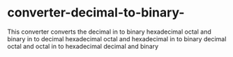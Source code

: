 # converter-decimal-to-binary-
This converter converts the decimal in to binary hexadecimal octal and binary in to decimal hexadecimal octal and hexadecimal in to binary decimal octal and octal in to hexadecimal decimal and binary
